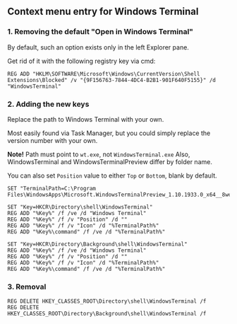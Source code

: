 ## Context menu entry for Windows Terminal

### 1. Removing the default "Open in Windows Terminal"
By default, such an option exists only in the left Explorer pane.

Get rid of it with the following registry key via cmd:

```
REG ADD "HKLM\SOFTWARE\Microsoft\Windows\CurrentVersion\Shell Extensions\Blocked" /v "{9F156763-7844-4DC4-B2B1-901F640F5155}" /d "WindowsTerminal"
```

### 2. Adding the new keys

Replace the path to Windows Terminal with your own.

Most easily found via Task Manager, but you could simply replace the version number with your own. 

**Note!** Path must point to `wt.exe`, not `WindowsTerminal.exe` Also, WindowsTerminal and WindowsTerminalPreview differ by folder name.

You can also set `Position` value to either `Top` or `Bottom`, blank by default.
```
SET "TerminalPath=C:\Program Files\WindowsApps\Microsoft.WindowsTerminalPreview_1.10.1933.0_x64__8wekyb3d8bbwe\wt.exe"

SET "Key=HKCR\Directory\shell\WindowsTerminal"
REG ADD "%Key%" /f /ve /d "Windows Terminal"
REG ADD "%Key%" /f /v "Position" /d ""
REG ADD "%Key%" /f /v "Icon" /d "%TerminalPath%"
REG ADD "%Key%\command" /f /ve /d "%TerminalPath%"

SET "Key=HKCR\Directory\Background\shell\WindowsTerminal"
REG ADD "%Key%" /f /ve /d "Windows Terminal"
REG ADD "%Key%" /f /v "Position" /d ""
REG ADD "%Key%" /f /v "Icon" /d "%TerminalPath%"
REG ADD "%Key%\command" /f /ve /d "%TerminalPath%"
```
### 3. Removal
```
REG DELETE HKEY_CLASSES_ROOT\Directory\shell\WindowsTerminal /f
REG DELETE HKEY_CLASSES_ROOT\Directory\Background\shell\WindowsTerminal /f
```
